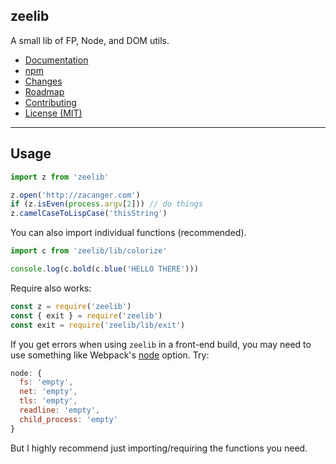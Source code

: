 ## zeelib

A small lib of FP, Node, and DOM utils.

* [Documentation](https://zacanger.github.io/zeelib)
* [npm](https://npmjs.com/package/zeelib)
* [Changes](./CHANGELOG.md)
* [Roadmap](./ROADMAP.md)
* [Contributing](./CONTRIBUTING.md)
* [License (MIT)](./LICENSE.md)

--------

## Usage

```javascript
import z from 'zeelib'

z.open('http://zacanger.com')
if (z.isEven(process.argv[2])) // do things
z.camelCaseToLispCase('thisString')
```

You can also import individual functions (recommended).

```javascript
import c from 'zeelib/lib/colorize'

console.log(c.bold(c.blue('HELLO THERE')))
```

Require also works:

```javascript
const z = require('zeelib')
const { exit } = require('zeelib')
const exit = require('zeelib/lib/exit')
```

If you get errors when using `zeelib` in a front-end build, you may need to use
something like Webpack's [node](https://webpack.js.org/configuration/node/)
option. Try:

```javascript
node: {
  fs: 'empty',
  net: 'empty',
  tls: 'empty',
  readline: 'empty',
  child_process: 'empty'
}
```

But I highly recommend just importing/requiring the functions you need.
